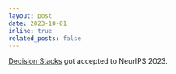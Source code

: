```yaml
---
layout: post  
date: 2023-10-01  
inline: true  
related_posts: false  
---
```


[Decision Stacks](https://arxiv.org/abs/2306.06253) got accepted to NeurIPS 2023.
